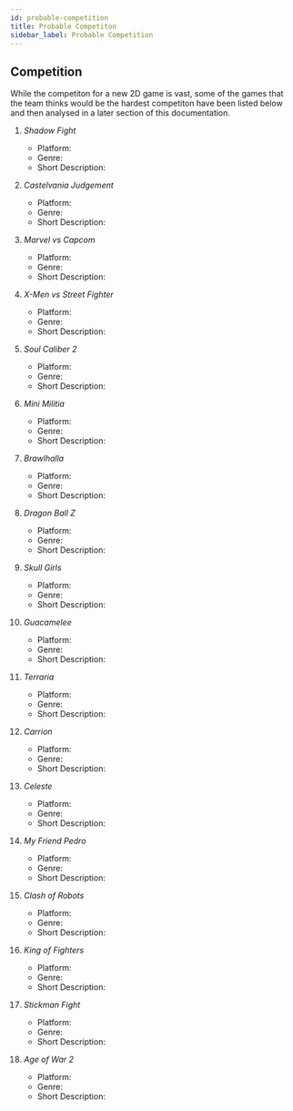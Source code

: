 ```yaml
---
id: probable-competition
title: Probable Competiton
sidebar_label: Probable Competition
---
```


## Competition

While the competiton for a new 2D game is vast, some of the games that the team thinks would be the hardest competiton have been listed below and then analysed in a later section of this documentation.

1. *Shadow Fight*

    - Platform:
    - Genre:
    - Short Description:

2. *Castelvania Judgement*

    - Platform:
    - Genre:
    - Short Description:

3. *Marvel vs Capcom*

    - Platform:
    - Genre:
    - Short Description:

4. *X-Men vs Street Fighter*

    - Platform:
    - Genre:
    - Short Description:

5. *Soul Caliber 2*

    - Platform:
    - Genre:
    - Short Description:

6. *Mini Militia*

    - Platform:
    - Genre:
    - Short Description:

7. *Brawlhalla*

    - Platform:
    - Genre:
    - Short Description:

8. *Dragon Ball Z*

    - Platform: 
    - Genre:
    - Short Description:

9. *Skull Girls*

    - Platform:
    - Genre: 
    - Short Description:

10. *Guacamelee*

    - Platform:
    - Genre: 
    - Short Description:

11. *Terraria*

    - Platform:
    - Genre:
    - Short Description:

12. *Carrion*

    - Platform:
    - Genre:
    - Short Description:

13. *Celeste*

    - Platform:
    - Genre:
    - Short Description:

14. *My Friend Pedro*

    - Platform: 
    - Genre:
    - Short Description:

15. *Clash of Robots*

    - Platform: 
    - Genre:
    - Short Description:

16. *King of Fighters*

    - Platform: 
    - Genre:
    - Short Description:

17. *Stickman Fight*

    - Platform:
    - Genre:
    - Short Description:

18. *Age of War 2*

    - Platform: 
    - Genre:
    - Short Description: